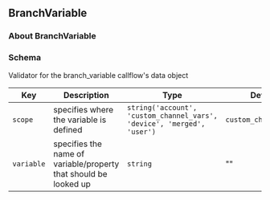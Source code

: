 ## BranchVariable

### About BranchVariable

### Schema

Validator for the branch_variable callflow's data object

Key | Description | Type | Default | Required
--- | ----------- | ---- | ------- | --------
`scope` | specifies where the variable is defined | `string('account', 'custom_channel_vars', 'device', 'merged', 'user')` | `custom_channel_vars` | `false`
`variable` | specifies the name of variable/property that should be looked up | `string` | "" | `true`
